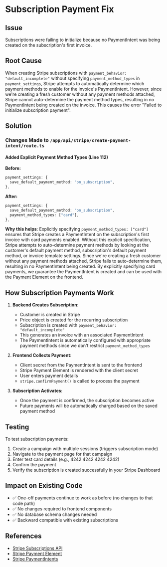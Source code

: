# Subscription Payment Fix

## Issue
Subscriptions were failing to initialize because no PaymentIntent was being created on the subscription's first invoice.

## Root Cause
When creating Stripe subscriptions with `payment_behavior: "default_incomplete"` without specifying `payment_method_types` in `payment_settings`, Stripe attempts to automatically determine which payment methods to enable for the invoice's PaymentIntent. However, since we're creating a fresh customer without any payment methods attached, Stripe cannot auto-determine the payment method types, resulting in no PaymentIntent being created on the invoice. This causes the error "Failed to initialize subscription payment".

## Solution

### Changes Made to `/app/api/stripe/create-payment-intent/route.ts`

#### Added Explicit Payment Method Types (Line 112)
**Before:**
```typescript
payment_settings: {
  save_default_payment_method: "on_subscription",
},
```

**After:**
```typescript
payment_settings: {
  save_default_payment_method: "on_subscription",
  payment_method_types: ["card"],
},
```

**Why this helps**: Explicitly specifying `payment_method_types: ["card"]` ensures that Stripe creates a PaymentIntent on the subscription's first invoice with card payments enabled. Without this explicit specification, Stripe attempts to auto-determine payment methods by looking at the customer's default payment method, subscription's default payment method, or invoice template settings. Since we're creating a fresh customer without any payment methods attached, Stripe fails to auto-determine them, resulting in no PaymentIntent being created. By explicitly specifying card payments, we guarantee the PaymentIntent is created and can be used with the Payment Element on the frontend.

## How Subscription Payments Work

1. **Backend Creates Subscription**:
   - Customer is created in Stripe
   - Price object is created for the recurring subscription
   - Subscription is created with `payment_behavior: "default_incomplete"`
   - This generates an invoice with an associated PaymentIntent
   - The PaymentIntent is automatically configured with appropriate payment methods since we don't restrict `payment_method_types`

2. **Frontend Collects Payment**:
   - Client secret from the PaymentIntent is sent to the frontend
   - Stripe Payment Element is rendered with the client secret
   - User enters payment details
   - `stripe.confirmPayment()` is called to process the payment

3. **Subscription Activates**:
   - Once the payment is confirmed, the subscription becomes active
   - Future payments will be automatically charged based on the saved payment method

## Testing

To test subscription payments:

1. Create a campaign with multiple sessions (triggers subscription mode)
2. Navigate to the payment page for that campaign
3. Enter test card details (e.g., 4242 4242 4242 4242)
4. Confirm the payment
5. Verify the subscription is created successfully in your Stripe Dashboard

## Impact on Existing Code

- ✅ One-off payments continue to work as before (no changes to that code path)
- ✅ No changes required to frontend components
- ✅ No database schema changes needed
- ✅ Backward compatible with existing subscriptions

## References

- [Stripe Subscriptions API](https://stripe.com/docs/api/subscriptions)
- [Stripe Payment Element](https://stripe.com/docs/payments/payment-element)
- [Stripe PaymentIntents](https://stripe.com/docs/api/payment_intents)
